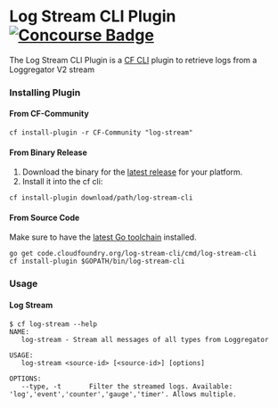 Log Stream CLI Plugin
[![Concourse Badge][ci-badge]][ci-tests]
====================

The Log Stream CLI Plugin is a [CF CLI][cf-cli] plugin to retrieve logs from
a Loggregator V2 stream

### Installing Plugin

#### From CF-Community

```
cf install-plugin -r CF-Community "log-stream"
```

#### From Binary Release

1. Download the binary for the [latest release][latest-release] for your
   platform.
1. Install it into the cf cli:

```
cf install-plugin download/path/log-stream-cli
```

#### From Source Code

Make sure to have the [latest Go toolchain][golang-dl] installed.

```
go get code.cloudfoundry.org/log-stream-cli/cmd/log-stream-cli
cf install-plugin $GOPATH/bin/log-stream-cli
```

### Usage

#### Log Stream
```
$ cf log-stream --help
NAME:
   log-stream - Stream all messages of all types from Loggregator

USAGE:
   log-stream <source-id> [<source-id>] [options]

OPTIONS:
   --type, -t       Filter the streamed logs. Available: 'log','event','counter','gauge','timer'. Allows multiple.
```

[cf-cli]: https://code.cloudfoundry.org/cli
[ci-badge]: https://loggregator.ci.cf-app.com/api/v1/pipelines/products/jobs/log-stream-cli-tests/badge
[ci-tests]: https://loggregator.ci.cf-app.com/teams/main/pipelines/products/jobs/log-stream-cli-tests
[golang-dl]: https://golang.org/dl/
[latest-release]: https://github.com/cloudfoundry/log-stream-cli/releases/latest

